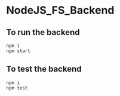 # NodeJS_FS_Backend

## To run the backend

```shell
npm i
npm start
```

## To test the backend

```shell
npm i
npm test

```